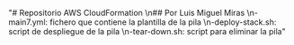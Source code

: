 "# Repositorio AWS CloudFormation \n## Por Luis Miguel Miras \n-main7.yml: fichero que contiene la plantilla de la pila \n-deploy-stack.sh: script de despliegue de la pila \n-tear-down.sh: script para eliminar la pila" 
